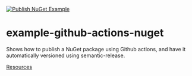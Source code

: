 [![Publish NuGet Example](https://github.com/hexsorcerer/example-github-actions-nuget/actions/workflows/publish-nuget-example.yml/badge.svg)](https://github.com/hexsorcerer/example-github-actions-nuget/actions/workflows/publish-nuget-example.yml)
# example-github-actions-nuget
Shows how to publish a NuGet package using Github actions, and have it
automatically versioned using semantic-release.

[Resources](./docs/resources.md)
